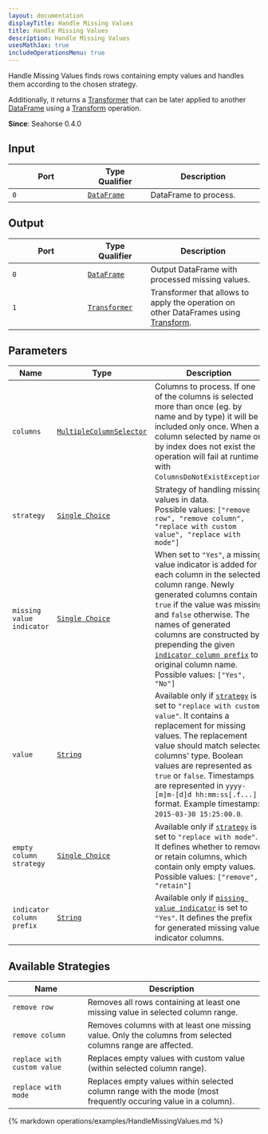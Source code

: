 ```yaml
---
layout: documentation
displayTitle: Handle Missing Values
title: Handle Missing Values
description: Handle Missing Values
usesMathJax: true
includeOperationsMenu: true
---
```


Handle Missing Values finds rows containing empty values and handles them according to the
chosen strategy.

Additionally, it returns a [Transformer](../classes/transformer.html) that can be later applied
to another [DataFrame](../classes/dataframe.html) using a [Transform](transform.html) operation.

**Since**: Seahorse 0.4.0

## Input

<table>
<thead>
<tr>
<th style="width:30%">Port</th>
<th style="width:25%">Type Qualifier</th>
<th style="width:45%">Description</th>
</tr>
</thead>
<tbody>
<tr>
<td><code>0</code></td>
<td><code><a href="../classes/dataframe.html">DataFrame</a></code></td>
<td>DataFrame to process.</td>
</tr>
</tbody>
</table>

## Output

<table>
<thead>
<tr>
<th style="width:30%">Port</th>
<th style="width:25%">Type Qualifier</th>
<th style="width:45%">Description</th>
</tr>
</thead>
<tbody>
<tr>
<td><code>0</code></td>
<td><code><a href="../classes/dataframe.html">DataFrame</a></code></td>
<td>Output DataFrame with processed missing values.</td>
</tr>
<tr>
<td><code>1</code></td><td>
<code><a href="../classes/transformer.html">Transformer</a></code></td>
<td>Transformer that allows to apply the operation on other DataFrames using
<a href="transform.html">Transform</a>.</td>
</tr>
</tbody>
</table>

## Parameters

<table class="table">
<thead>
<tr>
<th style="width:30%">Name</th>
<th style="width:25%">Type</th>
<th style="width:45%">Description</th>
</tr>
</thead>
<tbody>
<tr>
<td><code id="columns">columns</code></td>
<td><code><a href="../parameter_types.html#multiple-column-selector">MultipleColumnSelector</a></code></td>
<td>Columns to process.
If one of the columns is selected more than once (eg. by name and by type)
it will be included only once. When a column selected by name
or by index does not exist the operation will fail at runtime with <code>ColumnsDoNotExistException</code>.</td>
</tr>
<tr>
<td><code id="strategy">strategy</code></td>
<td><code><a href="../parameter_types.html#single-choice">Single Choice</a></code></td>
<td>
  Strategy of handling missing values in data.<br />
  Possible values: <code>["remove row", "remove column", "replace with custom value", "replace with mode"]</code>
</td>
</tr>
<tr>
<td><code id="missing-value-indicator">missing value indicator</code></td>
<td><code><a href="../parameter_types.html#single-choice">Single Choice</a></code></td>
<td>
  When set to <code>"Yes"</code>, a missing value indicator is added for each column in the
  selected column range. Newly generated columns contain <code>true</code> if the value was
  missing and <code>false</code> otherwise. The names of generated columns are constructed by
  prepending the given <code><a href="#indicator-column-prefix">indicator column prefix</a></code>
  to original column name.<br />
  Possible values: <code>["Yes", "No"]</code>
</td>
</tr>
<tr>
<td><code id="value">value</code></td>
<td><code><a href="../parameter_types.html#string">String</a></code></td>
<td>
  Available only if <code><a href="#strategy">strategy</a></code> is set to
  <code>"replace with custom value"</code>. It contains a replacement for missing values.
  The replacement value should match selected columns' type. Boolean values are represented
  as <code>true</code> or <code>false</code>. Timestamps are represented in
  <code>yyyy-[m]m-[d]d hh:mm:ss[.f...]</code> format.
  Example timestamp: <code>2015-03-30 15:25:00.0</code>.
</td>
</tr>
<tr>
<td><code id="empty-column-strategy">empty column strategy</code></td>
<td><code><a href="../parameter_types.html#single-choice">Single Choice</a></code></td>
<td>
  Available only if <code><a href="#strategy">strategy</a></code> is set to <code>"replace with mode"</code>.
  It defines whether to remove or retain columns, which contain only empty values.
  Possible values: <code>["remove", "retain"]</code>
</td>
</tr>
<tr>
<td><code id="indicator-column-prefix">indicator column prefix</code></td>
<td><code><a href="../parameter_types.html#string">String</a></code></td>
<td>
  Available only if <code><a href="#missing-value-indicator">missing value indicator</a></code>
  is set to <code>"Yes"</code>. It defines the prefix for generated missing value indicator columns.
</td>
</tr>
</tbody>
</table>

## Available Strategies

<table class="table">
<thead>
<tr>
<th style="width:30%">Name</th>
<th style="width:70%">Description</th>
</tr>
</thead>
<tbody>
<tr>
<td><code>remove row</code></td>
<td>Removes all rows containing at least one missing value in selected column range.</td>
</tr>
<tr>
<td><code>remove column</code></td>
<td>Removes columns with at least one missing value. Only the columns from selected columns range are affected.</td>
</tr>
<tr>
<td><code>replace with custom value</code></td>
<td>Replaces empty values with custom value (within selected column range).</td>
</tr>
<tr>
<td><code>replace with mode</code></td>
<td>Replaces empty values within selected column range with the mode (most frequently occuring value in a column).</td>
</tr>
</tbody>
</table>


{% markdown operations/examples/HandleMissingValues.md %}
